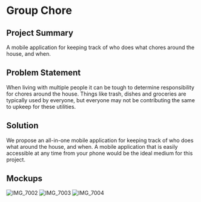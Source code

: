 # Group Chore
 
## Project Summary
A mobile application for keeping track of who does what chores around the house, and when.

## Problem Statement
When living with multiple people it can be tough to determine responsibility for chores around 
the house. Things like trash, dishes and groceries are typically used by everyone, but everyone 
may not be contributing the same to upkeep for these utilities.

## Solution
We propose an all-in-one mobile application for keeping track of who does what around the 
house, and when. A mobile application that is easily accessible at any time from your phone 
would be the ideal medium for this project.

## Mockups
![IMG_7002](https://user-images.githubusercontent.com/78327506/191591700-2b020ded-e20c-4ea4-b590-9bff54c93e6f.PNG)
![IMG_7003](https://user-images.githubusercontent.com/78327506/191591703-7507d4bb-3fb1-48b4-a2bd-7ecc5d6eddf4.PNG)
![IMG_7004](https://user-images.githubusercontent.com/78327506/191591704-262a0e61-2375-4edc-82cd-66bb38365333.PNG)

